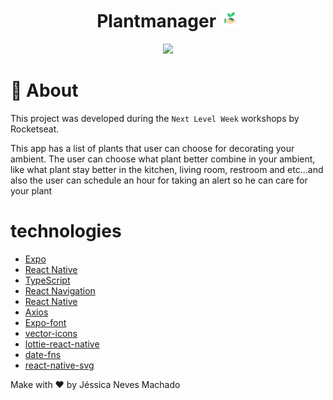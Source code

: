 <h1 align="center" justifyContent="center">
  Plantmanager
  <img src="./.github/icon.png" width="30" >
</h1>

<p align="center">
    <img src="./.github/plant.gif" height="600" >
</p>

# :memo: About

This project was developed during the `Next Level Week` workshops by Rocketseat.

This app has a list of plants that user can choose for decorating your ambient.
The user can choose what plant better combine in your ambient, like what plant stay better in the
kitchen, living room, restroom and etc...and also the user can schedule an hour for taking an alert so he can care for your plant
 

# technologies

- [Expo](https://expo.io/)
- [React Native](https://reactnative.dev/)
- [TypeScript](https://www.typescriptlang.org/)
- [React Navigation](https://reactnavigation.org/)
- [React Native](https://reactnative.dev/)
- [Axios]()
- [Expo-font]()
- [vector-icons]()
- [lottie-react-native]()
- [date-fns]()
- [react-native-svg]()

Make with ❤️  by Jéssica Neves Machado
